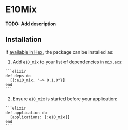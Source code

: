 # E10Mix

**TODO: Add description**

## Installation

If [available in Hex](https://hex.pm/docs/publish), the package can be installed as:

  1. Add `e10_mix` to your list of dependencies in `mix.exs`:

    ```elixir
    def deps do
      [{:e10_mix, "~> 0.1.0"}]
    end
    ```

  2. Ensure `e10_mix` is started before your application:

    ```elixir
    def application do
      [applications: [:e10_mix]]
    end
    ```

